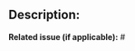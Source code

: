 ## Description:
**Related issue (if applicable):** #<!--ultrasync issue number goes here-->

<!-- Have anything else to describe? Define it here -->
